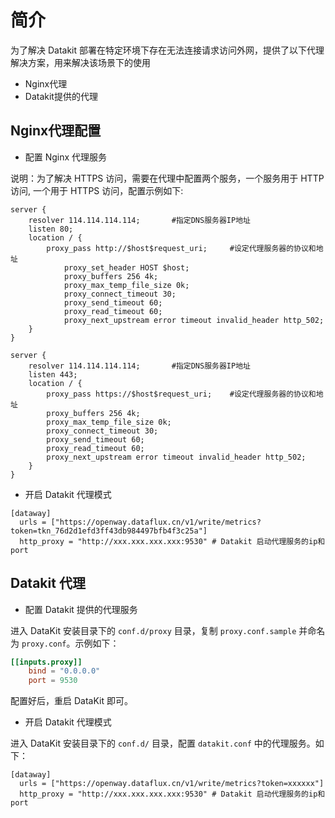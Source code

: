 # 简介

为了解决 Datakit 部署在特定环境下存在无法连接请求访问外网，提供了以下代理解决方案，用来解决该场景下的使用
- Nginx代理
- Datakit提供的代理


## Nginx代理配置

- 配置 Nginx 代理服务

说明：为了解决 HTTPS 访问，需要在代理中配置两个服务，一个服务用于 HTTP 访问, 一个用于 HTTPS 访问，配置示例如下:

```
server {
    resolver 114.114.114.114;       #指定DNS服务器IP地址 
    listen 80;
    location / {
        proxy_pass http://$host$request_uri;     #设定代理服务器的协议和地址 
            proxy_set_header HOST $host;
            proxy_buffers 256 4k;
            proxy_max_temp_file_size 0k;
            proxy_connect_timeout 30;
            proxy_send_timeout 60;
            proxy_read_timeout 60;
            proxy_next_upstream error timeout invalid_header http_502;
    }
}

server {
    resolver 114.114.114.114;       #指定DNS服务器IP地址 
    listen 443;
    location / {
        proxy_pass https://$host$request_uri;    #设定代理服务器的协议和地址 
        proxy_buffers 256 4k;
        proxy_max_temp_file_size 0k;
        proxy_connect_timeout 30;
        proxy_send_timeout 60;
        proxy_read_timeout 60;
        proxy_next_upstream error timeout invalid_header http_502;
    }
}
```

- 开启 Datakit 代理模式
```
[dataway]
  urls = ["https://openway.dataflux.cn/v1/write/metrics?token=tkn_76d2d1efd3ff43db984497bfb4f3c25a"]
  http_proxy = "http://xxx.xxx.xxx.xxx:9530" # Datakit 启动代理服务的ip和port
```

## Datakit 代理

- 配置 Datakit 提供的代理服务

进入 DataKit 安装目录下的 `conf.d/proxy` 目录，复制 `proxy.conf.sample` 并命名为 `proxy.conf`。示例如下：

```toml
[[inputs.proxy]]
    bind = "0.0.0.0"
	port = 9530
```

配置好后，重启 DataKit 即可。

- 开启 Datakit 代理模式

进入 DataKit 安装目录下的 `conf.d/` 目录，配置  `datakit.conf` 中的代理服务。如下：

```
[dataway]
  urls = ["https://openway.dataflux.cn/v1/write/metrics?token=xxxxxx"]
  http_proxy = "http://xxx.xxx.xxx.xxx:9530" # Datakit 启动代理服务的ip和port
```
